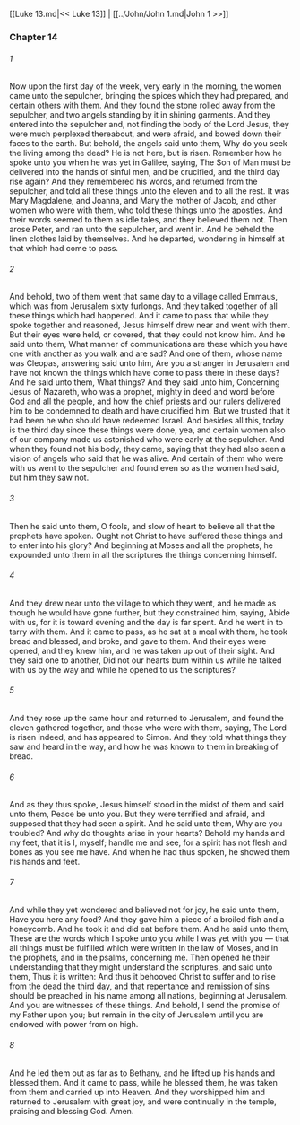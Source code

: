 [[Luke 13.md|<< Luke 13]]  |  [[../John/John 1.md|John 1 >>]]

### Chapter 14
###### 1
Now upon the first day of the week, very early in the morning, the women came unto the sepulcher, bringing the spices which they had prepared, and certain others with them. And they found the stone rolled away from the sepulcher, and two angels standing by it in shining garments. And they entered into the sepulcher and, not finding the body of the Lord Jesus, they were much perplexed thereabout, and were afraid, and bowed down their faces to the earth. But behold, the angels said unto them, Why do you seek the living among the dead? He is not here, but is risen. Remember how he spoke unto you when he was yet in Galilee, saying, The Son of Man must be delivered into the hands of sinful men, and be crucified, and the third day rise again? And they remembered his words, and returned from the sepulcher, and told all these things unto the eleven and to all the rest. It was Mary Magdalene, and Joanna, and Mary the mother of Jacob, and other women who were with them, who told these things unto the apostles. And their words seemed to them as idle tales, and they believed them not. Then arose Peter, and ran unto the sepulcher, and went in. And he beheld the linen clothes laid by themselves. And he departed, wondering in himself at that which had come to pass.

###### 2
And behold, two of them went that same day to a village called Emmaus, which was from Jerusalem sixty furlongs. And they talked together of all these things which had happened. And it came to pass that while they spoke together and reasoned, Jesus himself drew near and went with them. But their eyes were held, or covered, that they could not know him. And he said unto them, What manner of communications are these which you have one with another as you walk and are sad? And one of them, whose name was Cleopas, answering said unto him, Are you a stranger in Jerusalem and have not known the things which have come to pass there in these days? And he said unto them, What things? And they said unto him, Concerning Jesus of Nazareth, who was a prophet, mighty in deed and word before God and all the people, and how the chief priests and our rulers delivered him to be condemned to death and have crucified him. But we trusted that it had been he who should have redeemed Israel. And besides all this, today is the third day since these things were done, yea, and certain women also of our company made us astonished who were early at the sepulcher. And when they found not his body, they came, saying that they had also seen a vision of angels who said that he was alive. And certain of them who were with us went to the sepulcher and found even so as the women had said, but him they saw not.

###### 3
Then he said unto them, O fools, and slow of heart to believe all that the prophets have spoken. Ought not Christ to have suffered these things and to enter into his glory? And beginning at Moses and all the prophets, he expounded unto them in all the scriptures the things concerning himself.

###### 4
And they drew near unto the village to which they went, and he made as though he would have gone further, but they constrained him, saying, Abide with us, for it is toward evening and the day is far spent. And he went in to tarry with them. And it came to pass, as he sat at a meal with them, he took bread and blessed, and broke, and gave to them. And their eyes were opened, and they knew him, and he was taken up out of their sight. And they said one to another, Did not our hearts burn within us while he talked with us by the way and while he opened to us the scriptures?

###### 5
And they rose up the same hour and returned to Jerusalem, and found the eleven gathered together, and those who were with them, saying, The Lord is risen indeed, and has appeared to Simon. And they told what things they saw and heard in the way, and how he was known to them in breaking of bread.

###### 6
And as they thus spoke, Jesus himself stood in the midst of them and said unto them, Peace be unto you. But they were terrified and afraid, and supposed that they had seen a spirit. And he said unto them, Why are you troubled? And why do thoughts arise in your hearts? Behold my hands and my feet, that it is I, myself; handle me and see, for a spirit has not flesh and bones as you see me have. And when he had thus spoken, he showed them his hands and feet.

###### 7
And while they yet wondered and believed not for joy, he said unto them, Have you here any food? And they gave him a piece of a broiled fish and a honeycomb. And he took it and did eat before them. And he said unto them, These are the words which I spoke unto you while I was yet with you — that all things must be fulfilled which were written in the law of Moses, and in the prophets, and in the psalms, concerning me. Then opened he their understanding that they might understand the scriptures, and said unto them, Thus it is written: And thus it behooved Christ to suffer and to rise from the dead the third day, and that repentance and remission of sins should be preached in his name among all nations, beginning at Jerusalem. And you are witnesses of these things. And behold, I send the promise of my Father upon you; but remain in the city of Jerusalem until you are endowed with power from on high.

###### 8
And he led them out as far as to Bethany, and he lifted up his hands and blessed them. And it came to pass, while he blessed them, he was taken from them and carried up into Heaven. And they worshipped him and returned to Jerusalem with great joy, and were continually in the temple, praising and blessing God. Amen.